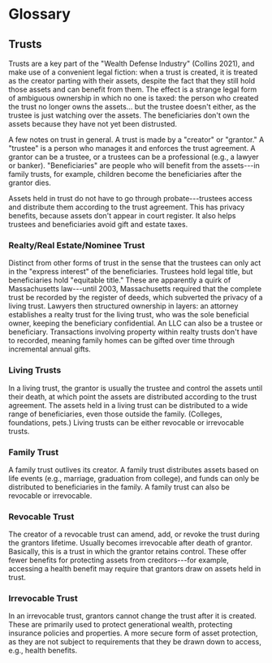 # Glossary

## Trusts

Trusts are a key part of the "Wealth Defense Industry" (Collins 2021), and
make use of a convenient legal fiction: when a trust is created, it is treated
as the creator parting with their assets, despite the fact that they still hold
those assets and can benefit from them. The effect is a strange legal form of 
ambiguous ownership in which no one is taxed: the person who created the trust
no longer owns the assets... but the trustee doesn't either, as the trustee is
just watching over the assets. The beneficiaries don't own the assets because
they have not yet been distrusted.

A few notes on trust in general. A trust is made by a "creator" or "grantor." A
"trustee" is a person who manages it and enforces the trust agreement. A grantor
can be a trustee, or a trustees can be a professional (e.g., a lawyer or banker).
"Beneficiaries" are people who will benefit from the assets---in family trusts,
for example, children become the beneficiaries after the grantor dies. 

Assets held in trust do not have to go through probate---trustees access and 
distribute them according to the trust agreement. This has privacy benefits,
because assets don't appear in court register. It also helps trustees and
beneficiaries avoid gift and estate taxes.

### Realty/Real Estate/Nominee Trust

Distinct from other forms of trust in the sense that the
trustees can only act in the "express interest" of the beneficiaries. Trustees
hold legal title, but beneficiaries hold "equitable title." These are apparently
a quirk of Massachusetts law---until 2003, Massachusetts required that the 
complete trust be recorded by the register of deeds, which subverted the privacy
of a living trust. Lawyers then structured ownership in layers: an attorney
establishes a realty trust for the living trust, who was the sole beneficial
owner, keeping the beneficiary confidential. An LLC can also be a trustee or
beneficiary. Transactions involving property within realty trusts don't have to
recorded, meaning family homes can be gifted over time through incremental
annual gifts.

### Living Trusts

In a living trust, the grantor is usually the trustee and control the assets 
until their death, at which point the assets are distributed according to the 
trust agreement. The assets held in a living trust can be distributed to a
wide range of beneficiaries, even those outside the family. (Colleges, 
foundations, pets.) Living trusts can  be either revocable or irrevocable 
trusts.

### Family Trust

A family trust outlives its creator. A family trust distributes assets based on
life events (e.g., marriage, graduation from college), and funds can only be 
distributed to beneficiaries in the family. A family trust can also be revocable or irrevocable.

### Revocable Trust

The creator of a revocable trust can amend, add, or revoke the trust during the
grantors lifetime. Usually becomes irrevocable after death of grantor. Basically,
this is a trust in which the grantor retains control. These offer fewer benefits
for protecting assets from creditors---for example, accessing a health benefit
may require that grantors draw on assets held in trust.

### Irrevocable Trust

In an irrevocable trust, grantors cannot change the trust after it is created.
These are primarily used to protect generational wealth, protecting insurance
policies and properties. A more secure form of asset protection, as they are not
subject to requirements that they be drawn down to access, e.g., health benefits.